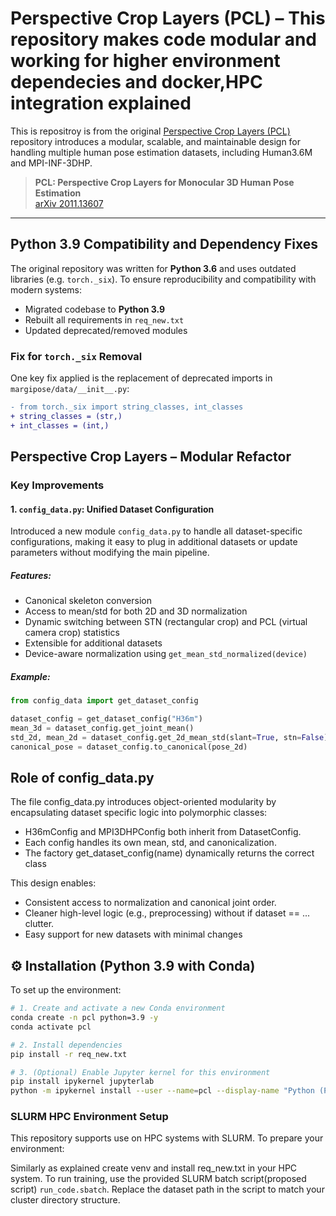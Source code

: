 #  Perspective Crop Layers (PCL) – This repository makes code modular and working for higher environment dependecies and docker,HPC integration explained

This is repositroy is from the original [Perspective Crop Layers (PCL)](https://github.com/yu-frank/PerspectiveCropLayers) repository introduces a modular, scalable, and maintainable design for handling multiple human pose estimation datasets, including Human3.6M and MPI-INF-3DHP.

> **PCL: Perspective Crop Layers for Monocular 3D Human Pose Estimation**  
> [arXiv 2011.13607](https://arxiv.org/abs/2011.13607)

---

## Python 3.9 Compatibility and Dependency Fixes

The original repository was written for **Python 3.6** and uses outdated libraries (e.g. `torch._six`). To ensure reproducibility and compatibility with modern systems:

- Migrated codebase to **Python 3.9**
- Rebuilt all requirements in `req_new.txt`
- Updated deprecated/removed modules

### Fix for `torch._six` Removal

One key fix applied is the replacement of deprecated imports in `margipose/data/__init__.py`:

```diff
- from torch._six import string_classes, int_classes
+ string_classes = (str,)
+ int_classes = (int,)
```
## Perspective Crop Layers – Modular Refactor

###  Key Improvements

#### 1. `config_data.py`: Unified Dataset Configuration

Introduced a new module `config_data.py` to handle all dataset-specific configurations, making it easy to plug in additional datasets or update parameters without modifying the main pipeline.

##### Features:
- Canonical skeleton conversion
- Access to mean/std for both 2D and 3D normalization
- Dynamic switching between STN (rectangular crop) and PCL (virtual camera crop) statistics
- Extensible for additional datasets
- Device-aware normalization using `get_mean_std_normalized(device)`

##### Example:
```python
from config_data import get_dataset_config

dataset_config = get_dataset_config("H36m")
mean_3d = dataset_config.get_joint_mean()
std_2d, mean_2d = dataset_config.get_2d_mean_std(slant=True, stn=False)
canonical_pose = dataset_config.to_canonical(pose_2d)
```
## Role of config_data.py
The file config_data.py introduces object-oriented modularity by encapsulating dataset specific logic into polymorphic classes:
 - H36mConfig and MPI3DHPConfig both inherit from DatasetConfig.
 - Each config handles its own mean, std, and canonicalization.
 - The factory get_dataset_config(name) dynamically returns the correct class
   
This design enables:
 - Consistent access to normalization and canonical joint order.
 - Cleaner high-level logic (e.g., preprocessing) without if dataset == ... clutter.
 - Easy support for new datasets with minimal changes


## ⚙ Installation (Python 3.9 with Conda)

To set up the environment:

```bash
# 1. Create and activate a new Conda environment
conda create -n pcl python=3.9 -y
conda activate pcl

# 2. Install dependencies
pip install -r req_new.txt

# 3. (Optional) Enable Jupyter kernel for this environment
pip install ipykernel jupyterlab
python -m ipykernel install --user --name=pcl --display-name "Python (PCL)"

```
### SLURM HPC Environment Setup
This repository supports use on HPC systems with SLURM. To prepare your environment:

Similarly as explained create venv and install req_new.txt in your HPC system. To run training, use the provided SLURM batch script(proposed script) `run_code.sbatch`. Replace the dataset path in the script to match your cluster directory structure.


